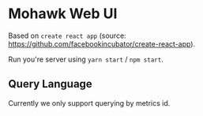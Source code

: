 # Mohawk Web UI

Based on `create react app` (source: https://github.com/facebookincubator/create-react-app).

Run you're server using `yarn start` / `npm start`.


## Query Language

Currently we only support querying by metrics id.
